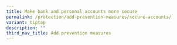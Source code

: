 ```yaml
---
title: Make bank and personal accounts more secure
permalink: /protection/add-prevention-measures/secure-accounts/
variant: tiptap
description: ""
third_nav_title: Add prevention measures
---
```

<p></p>